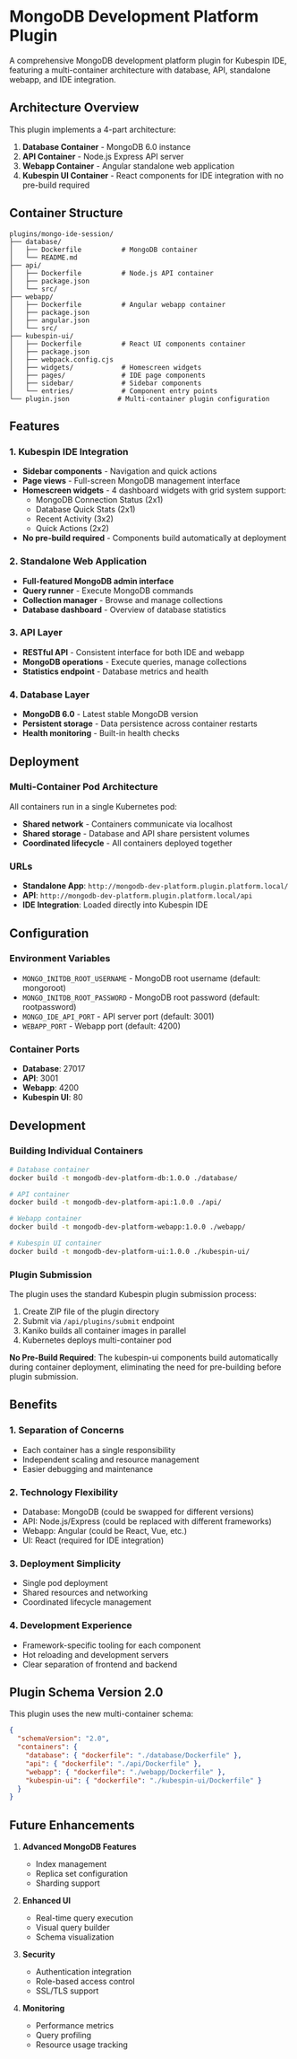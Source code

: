# MongoDB Development Platform Plugin

A comprehensive MongoDB development platform plugin for Kubespin IDE, featuring a multi-container architecture with database, API, standalone webapp, and IDE integration.

## Architecture Overview

This plugin implements a 4-part architecture:

1. **Database Container** - MongoDB 6.0 instance
2. **API Container** - Node.js Express API server
3. **Webapp Container** - Angular standalone web application
4. **Kubespin UI Container** - React components for IDE integration with no pre-build required

## Container Structure

```
plugins/mongo-ide-session/
├── database/
│   ├── Dockerfile          # MongoDB container
│   └── README.md
├── api/
│   ├── Dockerfile          # Node.js API container
│   ├── package.json
│   └── src/
├── webapp/
│   ├── Dockerfile          # Angular webapp container
│   ├── package.json
│   ├── angular.json
│   └── src/
├── kubespin-ui/
│   ├── Dockerfile          # React UI components container
│   ├── package.json
│   ├── webpack.config.cjs
│   ├── widgets/            # Homescreen widgets
│   ├── pages/              # IDE page components
│   ├── sidebar/            # Sidebar components
│   └── entries/            # Component entry points
└── plugin.json            # Multi-container plugin configuration
```

## Features

### 1. Kubespin IDE Integration
- **Sidebar components** - Navigation and quick actions
- **Page views** - Full-screen MongoDB management interface
- **Homescreen widgets** - 4 dashboard widgets with grid system support:
  - MongoDB Connection Status (2x1)
  - Database Quick Stats (2x1)
  - Recent Activity (3x2)
  - Quick Actions (2x2)
- **No pre-build required** - Components build automatically at deployment

### 2. Standalone Web Application
- **Full-featured MongoDB admin interface**
- **Query runner** - Execute MongoDB commands
- **Collection manager** - Browse and manage collections
- **Database dashboard** - Overview of database statistics

### 3. API Layer
- **RESTful API** - Consistent interface for both IDE and webapp
- **MongoDB operations** - Execute queries, manage collections
- **Statistics endpoint** - Database metrics and health

### 4. Database Layer
- **MongoDB 6.0** - Latest stable MongoDB version
- **Persistent storage** - Data persistence across container restarts
- **Health monitoring** - Built-in health checks

## Deployment

### Multi-Container Pod Architecture
All containers run in a single Kubernetes pod:
- **Shared network** - Containers communicate via localhost
- **Shared storage** - Database and API share persistent volumes
- **Coordinated lifecycle** - All containers deployed together

### URLs
- **Standalone App**: `http://mongodb-dev-platform.plugin.platform.local/`
- **API**: `http://mongodb-dev-platform.plugin.platform.local/api`
- **IDE Integration**: Loaded directly into Kubespin IDE

## Configuration

### Environment Variables
- `MONGO_INITDB_ROOT_USERNAME` - MongoDB root username (default: mongoroot)
- `MONGO_INITDB_ROOT_PASSWORD` - MongoDB root password (default: rootpassword)
- `MONGO_IDE_API_PORT` - API server port (default: 3001)
- `WEBAPP_PORT` - Webapp port (default: 4200)

### Container Ports
- **Database**: 27017
- **API**: 3001
- **Webapp**: 4200
- **Kubespin UI**: 80

## Development

### Building Individual Containers
```bash
# Database container
docker build -t mongodb-dev-platform-db:1.0.0 ./database/

# API container
docker build -t mongodb-dev-platform-api:1.0.0 ./api/

# Webapp container
docker build -t mongodb-dev-platform-webapp:1.0.0 ./webapp/

# Kubespin UI container
docker build -t mongodb-dev-platform-ui:1.0.0 ./kubespin-ui/
```

### Plugin Submission
The plugin uses the standard Kubespin plugin submission process:
1. Create ZIP file of the plugin directory
2. Submit via `/api/plugins/submit` endpoint
3. Kaniko builds all container images in parallel
4. Kubernetes deploys multi-container pod

**No Pre-Build Required**: The kubespin-ui components build automatically during container deployment, eliminating the need for pre-building before plugin submission.

## Benefits

### 1. Separation of Concerns
- Each container has a single responsibility
- Independent scaling and resource management
- Easier debugging and maintenance

### 2. Technology Flexibility
- Database: MongoDB (could be swapped for different versions)
- API: Node.js/Express (could be replaced with different frameworks)
- Webapp: Angular (could be React, Vue, etc.)
- UI: React (required for IDE integration)

### 3. Deployment Simplicity
- Single pod deployment
- Shared resources and networking
- Coordinated lifecycle management

### 4. Development Experience
- Framework-specific tooling for each component
- Hot reloading and development servers
- Clear separation of frontend and backend

## Plugin Schema Version 2.0

This plugin uses the new multi-container schema:

```json
{
  "schemaVersion": "2.0",
  "containers": {
    "database": { "dockerfile": "./database/Dockerfile" },
    "api": { "dockerfile": "./api/Dockerfile" },
    "webapp": { "dockerfile": "./webapp/Dockerfile" },
    "kubespin-ui": { "dockerfile": "./kubespin-ui/Dockerfile" }
  }
}
```

## Future Enhancements

1. **Advanced MongoDB Features**
   - Index management
   - Replica set configuration
   - Sharding support

2. **Enhanced UI**
   - Real-time query execution
   - Visual query builder
   - Schema visualization

3. **Security**
   - Authentication integration
   - Role-based access control
   - SSL/TLS support

4. **Monitoring**
   - Performance metrics
   - Query profiling
   - Resource usage tracking
